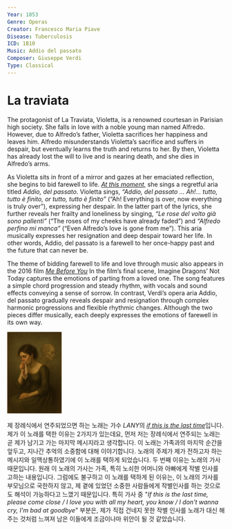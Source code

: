 ```yaml
---
Year: 1853
Genre: Operas
Creator: Francesco Maria Piave
Disease: Tuberculosis
ICD: 1B10
Music: Addio del passato
Composer: Giuseppe Verdi
Type: Classical
---
```


# La traviata

The protagonist of La Traviata, Violetta, is a renowned courtesan in Parisian high society. She falls in love with a noble young man named Alfredo. However, due to Alfredo’s father, Violetta sacrifices her happiness and leaves him. Alfredo misunderstands Violetta’s sacrifice and suffers in despair, but eventually learns the truth and returns to her. By then, Violetta has already lost the will to live and is nearing death, and she dies in Alfredo’s arms.

As Violetta sits in front of a mirror and gazes at her emaciated reflection, she begins to bid farewell to life. [*At this moment,*](https://youtu.be/Do4Ei7Cio2g) she sings a regretful aria titled *Addio, del passato*. Violetta sings, *“Addio, del passato … Ah!… tutto, tutto è finito, or tutto, tutto è finito”* (“Ah! Everything is over, now everything is truly over”), expressing her despair. In the latter part of the lyrics, she further reveals her frailty and loneliness by singing, *“Le rose del volto già sono pallenti”* (“The roses of my cheeks have already faded”) and *“Alfredo perfino mi manca”* (“Even Alfredo’s love is gone from me”). This aria musically expresses her resignation and deep despair toward her life. In other words, Addio, del passato is a farewell to her once-happy past and the future that can never be.	

The theme of bidding farewell to life and love through music also appears in the 2016 film [*Me Before You*](chang_hyomin.md) In the film’s final scene, Imagine Dragons’ Not Today captures the emotions of parting from a loved one. The song features a simple chord progression and steady rhythm, with vocals and sound effects conveying a sense of sorrow. In contrast, Verdi’s opera aria Addio, del passato gradually reveals despair and resignation through complex harmonic progressions and flexible rhythmic changes. Although the two pieces differ musically, each deeply expresses the emotions of farewell in its own way.

<img src="./eom_juwon_img.png" alt="image depicting tuberculosis" style="width:25%;" />

제 장례식에서 연주되었으면 하는 노래는 가수 *LANY*의 [*if this is the last time*](https://youtu.be/GPbG4mIgKAw?si=8jB3apkeJbmcQ1ES)입니다. 제가 이 노래를 택한 이유는 2가지가 있는데요, 먼저 저는 장례식에서 연주되는 노래는 곧 제가 남기고 가는 마지막 메시지라고 생각합니다. 이 노래는 가족과의 마지막 순간을 앞두고, 지나간 추억의 소중함에 대해 이야기합니다. 노래의 주제가 제가 전하고자 하는 메시지와 일맥상통하였기에 이 노래를 택하게 되었습니다. 두 번째 이유는 노래의 가사 때문입니다. 원래 이 노래의 가사는 가족, 특히 노쇠한 어머니와 아빠에게 작별 인사를 고하는 내용입니다. 그럼에도 불구하고 이 노래를 택하게 된 이유는, 이 노래의 가사를 부모님으로 국한하지 않고, 제 곁에 있었던 소중한 사람들에게 작별인사를 하는 것으로도 해석이 가능하다고 느꼈기 때문입니다. 특히 가사 중 "*If this is the last time, please come close / I love you with all my heart, you know / I don't wanna cry, I'm bad at goodbye*" 부분은, 제가 직접 건네지 못한 작별 인사를 노래가 대신 해 주는 것처럼 느껴져 남은 이들에게 조금이나마 위안이 될 것 같았습니다. 
